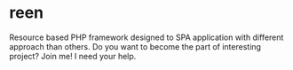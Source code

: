 reen
====

Resource based PHP framework designed to SPA application with different approach than others. Do you want to become the part of interesting project? Join me! I need your help.
